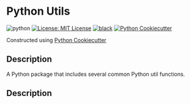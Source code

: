 # Python Utils 
![python](https://img.shields.io/badge/python-3.11-blue)
[![License: MIT License](https://img.shields.io/badge/License-MIT-green.svg)](LICENSE)
[![black](https://img.shields.io/badge/code%20style-black-000000.svg)](https://github.com/psf/black)
[![Python Cookiecutter](https://img.shields.io/badge/-•Python-Cookiecutter-orange?style=flat&logo=surprise&link=https://github.com/shahriar-rahman)](https://github.com/shahriar-rahman/Python-Cookiecutter)

Constructed using [Python Cookiecutter](https://github.com/shahriar-rahman/Python-Cookiecutter)

## Description
A Python package that includes several common Python util functions.

## Description

